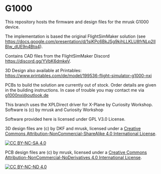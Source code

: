 # G1000 

This repository hosts the firmware and design files for the mrusk G1000 device. 

The implementation is based the original FlightSimMaker solution (see https://docs.google.com/presentation/d/1siKPc6BkJSg9kihLLKLU8frNLp2IIBlw_dUE9n4Btq4).

Contains CAD files from the FlightSimMaker Discord https://discord.gg/YVbK6dmkeV.

3D Design also available at Printables: https://www.printables.com/de/model/199536-flight-simulator-g1000-nxi

PCBs to build the solution are currently out of stock. Order details are given in the building instructions. In case of trouble you may contact me via g1000nxi@outlook.de

This branch uses the XPLDirect driver for X-Plane by Curiosity Workshop. Software is (c) by mrusk and Curiosity Workshop

Software provided here is licensed under GPL V3.0 License.

3D design files are (c) by DKF and mrusk, licensed under a
[Creative Commons Attribution-NonCommercial-ShareAlike 4.0 International License][cc-by-nc-sa].

[![CC BY-NC-SA 4.0][cc-by-nc-sa-image]][cc-by-nc-sa]

[cc-by-nc-sa]: http://creativecommons.org/licenses/by-nc-sa/4.0/
[cc-by-nc-sa-image]: https://licensebuttons.net/l/by-nc-sa/4.0/88x31.png
[cc-by-nc-sa-shield]: https://img.shields.io/badge/License-CC%20BY--NC--SA%204.0-lightgrey.svg

PCB design files are (c) by mrusk, licensed under a
[Creative Commons Attribution-NonCommercial-NoDerivatives 4.0 International License][cc-by-nc-nd].

[![CC BY-NC-ND 4.0][cc-by-nc-nd-image]][cc-by-nc-nd]

[cc-by-nc-nd]: http://creativecommons.org/licenses/by-nc-nd/4.0/
[cc-by-nc-nd-image]: https://licensebuttons.net/l/by-nc-nd/4.0/88x31.png
[cc-by-nc-nd-shield]: https://img.shields.io/badge/License-CC%20BY--NC--ND%204.0-lightgrey.svg

